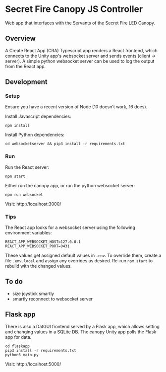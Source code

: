 # Secret Fire Canopy JS Controller

Web app that interfaces with the Servants of the Secret Fire LED Canopy.

## Overview

A Create React App (CRA) Typescript app renders a React frontend, which connects to the Unity app's
websocket server and sends events (client -> server). A simple python websocket server can be used
to log the output from the React app.

## Development

### Setup

Ensure you have a recent version of Node (10 doesn't work, 16 does).

Install Javascript dependencies:

`npm install`

Install Python dependencies:

`cd websocketserver && pip3 install -r requirements.txt`

### Run

Run the React server:

`npm start`

Either run the canopy app, or run the python websocket server:

`npm run websocket`

Visit: http://localhost:3000/

### Tips

The React app looks for a websocket server using the following environment variables:

```
REACT_APP_WEBSOCKET_HOST=127.0.0.1
REACT_APP_WEBSOCKET_PORT=9431
```

These values get assigned default values in `.env`. To override them, create a file `.env.local` and
assign any overrides as desired. Re-run `npm start` to rebuild with the changed values.

## To do

- size joystick smartly
- smartly reconnect to websocket server

## Flask app

There is also a DatGUI frontend served by a Flask app, which allows setting and changing values in a
SQLite DB. The canopy Unity app polls the Flask app for data.

```
cd flaskapp
pip3 install -r requirements.txt
python3 main.py
```

Visit: http://localhost:5000/
